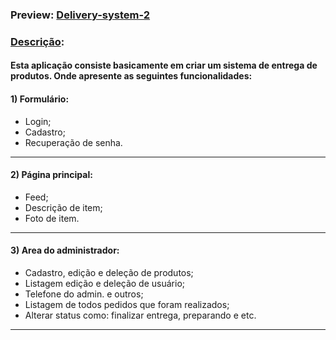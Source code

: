 ### Preview: [Delivery-system-2](https://app.netlify.com/sites/delivery-system-2/settings/domain)

### <u>Descrição</u>:
#### Esta aplicação consiste basicamente em criar um sistema de entrega de produtos. Onde apresente as seguintes funcionalidades:<br>
#### 1) Formulário:
* Login;<br>
* Cadastro;<br>
* Recuperação de senha.<br>
<hr>

#### 2) Página principal:<br>
* Feed;<br>
* Descrição de item;<br>
* Foto de item.<br>
<hr>

#### 3) Area do administrador:<br>
* Cadastro, edição e deleção de produtos;<br>
* Listagem edição e deleção de usuário;<br>
* Telefone do admin. e outros;<br>
* Listagem de todos pedidos que foram realizados;<br>
* Alterar status como: finalizar entrega, preparando e etc.<br>
<hr>